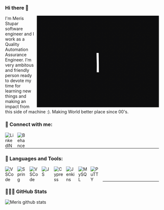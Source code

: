 ### Hi there 👋
<img align="right" alt="VSCode" width="400" height="300" src="./gif/helloFriend.gif"/>
I'm Meris Stupar software engineer and I work as a Quality Automation Assurance Engineer. I'm very ambitous and friendly person ready to devote my time for learning new things and making an impact from this side of machine :). Making World better place since 00's.


### 🔗 Connect with me:
[<img align="left" alt="LinkedIN" width="30px" src="https://cdn.jsdelivr.net/gh/devicons/devicon/icons/linkedin/linkedin-original.svg" style="padding-right:10px;" />](https://www.linkedin.com/in/meris-stupar-84610719a/)
[<img align="left" alt="Behance" width="30px" src="https://cdn.jsdelivr.net/gh/devicons/devicon/icons/behance/behance-original.svg" style="padding-right:10px;" />](https://www.behance.net/merisstupar)

####


<br />
<br />


---

### 🚀 Languages and Tools:

<img align="left" alt="VSCode" width="30px" style="padding-right:10px;" src="https://cdn.jsdelivr.net/gh/devicons/devicon/icons/vscode/vscode-original.svg"/>
<img align="left" alt="Spring" width="30px" style="padding-right:10px;" src="https://cdn.jsdelivr.net/gh/devicons/devicon/icons/html5/html5-original.svg"/>
<img align="left" alt="VSCode" width="30px" style="padding-right:10px;" src="https://cdn.jsdelivr.net/gh/devicons/devicon/icons/css3/css3-original.svg"/>
<img align="left" alt="JS" width="30px" style="padding-right:10px;" src="https://cdn.jsdelivr.net/gh/devicons/devicon/icons/javascript/javascript-original.svg"/>
<img align="left" alt="Cypress" width="30px" style="padding-right:10px;" src="https://iconape.com/wp-content/files/gj/370774/svg/370774.svg"/>
<img align="left" alt="Jenkins" width="30px" style="padding-right:10px;" src="https://cdn.jsdelivr.net/gh/devicons/devicon/icons/jenkins/jenkins-original.svg"/>
<img align="left" alt="MySQL" width="30px" style="padding-right:10px;" src="https://cdn.jsdelivr.net/gh/devicons/devicon/icons/mysql/mysql-original.svg"/>
<img align="left" alt="PuTTY" width="30px" style="padding-right:10px;" src="https://cdn.jsdelivr.net/gh/devicons/devicon/icons/putty/putty-original.svg"/>

<br />
<br />


---

###  👨🏾‍💻  GitHub Stats

![Meris github stats](https://github-readme-stats-git-masterrstaa-rickstaa.vercel.app/api?username=MerisStupar&show_icons=true&count_private=true&hide_border=false&title_color=ff32f&icon_color=fffff&bg_color=09131B&text_color=ffffff&border_color=0s1325" )



